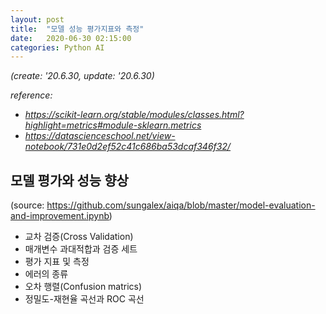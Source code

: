 ```yaml
---
layout: post
title:  "모델 성능 평가지표와 측정"
date:   2020-06-30 02:15:00
categories: Python AI
---
```


*(create: '20.6.30, update: '20.6.30)*

*reference:*
  - *<https://scikit-learn.org/stable/modules/classes.html?highlight=metrics#module-sklearn.metrics>*
  - *<https://datascienceschool.net/view-notebook/731e0d2ef52c41c686ba53dcaf346f32/>*

## 모델 평가와 성능 향상

(source: <https://github.com/sungalex/aiqa/blob/master/model-evaluation-and-improvement.ipynb>)

  - 교차 검증(Cross Validation)
  - 매개변수 과대적합과 검증 세트
  - 평가 지표 및 측정
  - 에러의 종류
  - 오차 행렬(Confusion matrics)
  - 정밀도-재현율 곡선과 ROC 곡선
